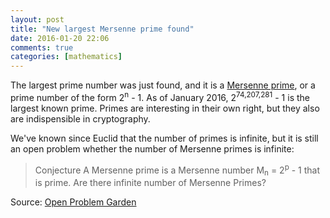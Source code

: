 ```yaml
---
layout: post
title: "New largest Mersenne prime found"
date: 2016-01-20 22:06
comments: true
categories: [mathematics]
---
```


The largest prime number was just found, and it is a [Mersenne prime](https://en.wikipedia.org/wiki/Mersenne_prime), or a prime number of the form 2<sup>n</sup> - 1. As of January 2016, 2<sup>74,207,281</sup> - 1 is the largest known prime. Primes are interesting in their own right, but they also are indispensible in cryptography.

We've known since Euclid that the number of primes is infinite, but it is still an open problem whether the number of Mersenne primes is infinite:


> Conjecture   A Mersenne prime is a Mersenne number M<sub>n</sub>  = 2<sup>p</sup>  - 1  that is prime.
> Are there infinite number of Mersenne Primes?

Source: [Open Problem Garden](http://www.openproblemgarden.org/category/mersenne_prime)
